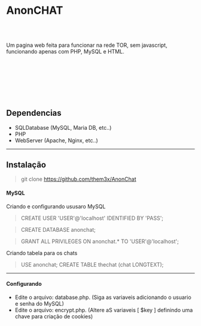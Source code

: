 # AnonCHAT

<br><br>

Um pagina web feita para funcionar na rede TOR, sem javascript, funcionando apenas com PHP, MySQL e HTML.

<br><br>
-----------


<br>

## Dependencias
- SQLDatabase (MySQL, Maria DB, etc..)
- PHP
- WebServer (Apache, Nginx, etc..)

-----------


## Instalação

>git clone https://github.com/them3x/AnonChat

#### MySQL

Criando e configurando ususaro MySQL

>CREATE USER 'USER'@'localhost' IDENTIFIED BY 'PASS';

>CREATE DATABASE anonchat;

>GRANT ALL PRIVILEGES ON anonchat.* TO 'USER'@'localhost';

Criando tabela para os chats

>USE anonchat;
>CREATE TABLE thechat (chat LONGTEXT);

-----------

#### Configurando

- Edite o arquivo: database.php. (Siga as variaveis adicionando o usuario e senha do MySQL)
- Edite o arquivo: encrypt.php. (Altere aS variaveis [ $key ] definindo uma chave para criação de cookies)

